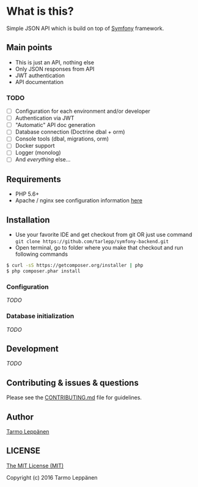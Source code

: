 # What is this?

Simple JSON API which is build on top of [Symfony](https://symfony.com/) framework.

## Main points
* This is just an API, nothing else
* Only JSON responses from API
* JWT authentication
* API documentation

### TODO
- [ ] Configuration for each environment and/or developer
- [ ] Authentication via JWT
- [ ] "Automatic" API doc generation
- [ ] Database connection (Doctrine dbal + orm)
- [ ] Console tools (dbal, migrations, orm)
- [ ] Docker support
- [ ] Logger (monolog) 
- [ ] And _everything_ else...

## Requirements
* PHP 5.6+
* Apache / nginx see configuration information [here](https://symfony.com/doc/current/cookbook/configuration/web_server_configuration.html)
 
## Installation
* Use your favorite IDE and get checkout from git OR just use command ```git clone https://github.com/tarlepp/symfony-backend.git```
* Open terminal, go to folder where you make that checkout and run following commands

```bash
$ curl -sS https://getcomposer.org/installer | php
$ php composer.phar install
```

### Configuration
*TODO*

### Database initialization
*TODO*

## Development
*TODO*

## Contributing & issues & questions
Please see the [CONTRIBUTING.md](CONTRIBUTING.md) file for guidelines.

## Author
[Tarmo Leppänen](https://github.com/tarlepp)

## LICENSE
[The MIT License (MIT)](LICENSE)

Copyright (c) 2016 Tarmo Leppänen